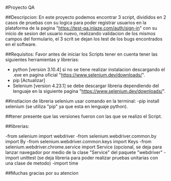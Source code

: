 #Proyecto QA 

##Descripcion: En este proyecto podemos encontrar 3 script, divididos en 2 casos de pruebas con su logica para poder registrar usuarios en la plataforma de la pagina "https://test-qa.inlaze.com/auth/sign-in"
con su inicio de sesion del usuario nuevo, realizando validacion de los mismos campos del formulario, el 3 scrit se dejan los test de los bugs encontrados en el software.

##Requisitos: Favor antes de iniciar los Scripts tener en cuenta tener las siguientes herramientas y librerias:

- python [version 3.10.4] si no se tiene realizar instalacion descargando el .exe en pagina oficial "https://www.selenium.dev/downloads/".
- pip [Actualizar]
- Selenium [version 4.23.1] se debe descargar libreria dependiendo del lenguaje en la siguiente pagina "https://www.selenium.dev/downloads/".
  
##instlacion de libreria selenium usar comando en la terminal:
-pip install selenium (se utiliza "pip" ya que esta en lenguaje python).

##tener presente que las versiones fueron con las que se realizo el Script.

##librerias:

-from selenium import webdriver
-from selenium.webdriver.common.by import By
-from selenium.webdriver.common.keys import Keys
-from selenium.webdriver.chrome.service import Service (opcional, se deja para lanzar navegador por medio de la clase "Service" del paquete "webdriver"
-import unittest (se deja libreria para poder realizar pruebas unitarias con una clase de metodo)
-import time

##Muchas gracias por su atencion
